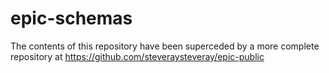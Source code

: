 # epic-schemas

The contents of this repository have been superceded by a more complete repository at https://github.com/steveraysteveray/epic-public
